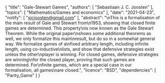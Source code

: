 {
    "title": "Gale-Stewart Games",
    "authors": [
        "Sebastiaan J. C. Joosten"
    ],
    "topics": [
        "Mathematics/Games and economics"
    ],
    "date": "2021-04-23",
    "notify": [
        "sjcjoosten@gmail.com"
    ],
    "abstract": "\nThis is a formalisation of the main result of Gale and Stewart from\n1953, showing that closed finite games are determined. This property\nis now known as the Gale Stewart Theorem. While the original paper\nshows some additional theorems as well, we only formalize this main\nresult, but do so in a somewhat general way. We formalize games of a\nfixed arbitrary length, including infinite length, using co-inductive\nlists, and show that defensive strategies exist unless the other\nplayer is winning. For closed games, defensive strategies are winning\nfor the closed player, proving that such games are determined. For\nfinite games, which are a special case in our formalisation, all games\nare closed.",
    "licence": "BSD",
    "dependencies": [
        "Parity_Game"
    ]
}
